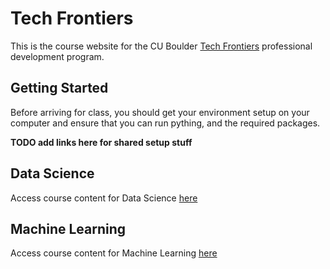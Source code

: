 # Tech Frontiers

This is the course website for the CU Boulder [Tech Frontiers](https://www.colorado.edu/engineering/academics/tech-frontiers-executive-education) professional development program.

## Getting Started

Before arriving for class, you should get your environment setup on your computer and ensure that you can run pything, and the required packages.

**TODO add links here for shared setup stuff**

## Data Science

Access course content for Data Science [here](/data-science)

## Machine Learning

Access course content for Machine Learning [here](/data-science)
